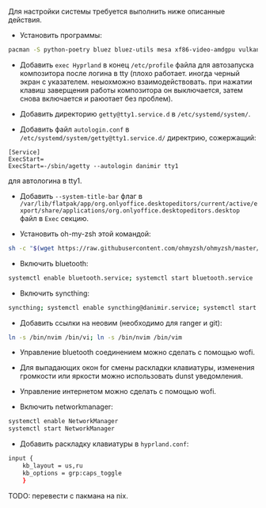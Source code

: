 Для настройки системы требуется выполнить ниже описанные действия.

- Установить программы:
```sh
pacman -S python-poetry bluez bluez-utils mesa xf86-video-amdgpu vulkan-radeon kitty pipewire ranger zsh wget go git wofi fakeroot waybar flatpak htop syncthing gnu-free-fonts noto-fonts otf-font-awesome ttf-jetbrains-mono-nerd ttf-jetbrains-mono dunst xdg-desktop-portal-hyprland hyprlock mpv wl-clipboard neovim imv grim wf-recorder hyprpaper gammastep networkmanager; flatpak install flathub org.telegram.desktop org.mozilla.firefox md.obsidian.Obsidian com.jetbrains.PyCharm-Community com.discordapp.Discord org.qbittorrent.qBittorrent org.onlyoffice.desktopeditors com.github.tchx84.Flatseal
```

- Добавить `exec Hyprland` в конец `/etc/profile` файла для автозапуска композитора после логина в tty (плохо работает. иногда черный экран с указателем. неыохможно взаимодействовать. при нажатии клавиш заверщения работы композитора он выключается, затем снова включается и раюотает без проблем).

- Добавить директорию `getty@tty1.service.d` в `/etc/systemd/system/`.

- Добавить файл `autologin.conf` в `/etc/systemd/system/getty@tty1.service.d/` директрию, сожержащий:
```
[Service]
ExecStart=
ExecStart=-/sbin/agetty --autologin danimir tty1
```
для автологина в tty1.

- Добавить `--system-title-bar` флаг в `/var/lib/flatpak/app/org.onlyoffice.desktopeditors/current/active/export/share/applications/org.onlyoffice.desktopeditors.desktop` файл в `Exec` секцию.

- Установить oh-my-zsh этой командой:
```sh
sh -c "$(wget https://raw.githubusercontent.com/ohmyzsh/ohmyzsh/master/tools/install.sh -O -)"
```

- Включить bluetooth:
```sh
systemctl enable bluetooth.service; systemctl start bluetooth.service
```

- Включить syncthing:
```sh
syncthing; systemctl enable syncthing@danimir.service; systemctl start syncthing@danimir.service
```

- Добавить ссылки на неовим (необходимо для ranger и git):
```sh
ln -s /bin/nvim /bin/vi; ln -s /bin/nvim /bin/vim
```

- Управление bluetooth соединением можно сделать с помощью wofi.

- Для выпадающих окон for смены раскладки клавиатуры, изменения громкости или яркости можно использовать dunst уведомления.

- Управление интернетом можно сделать с помощью wofi.

- Включить networkmanager:
```sh
systemctl enable NetworkManager
systemctl start NetworkManager
```

- Добавить раскладку клавиатуры в `hyprland.conf`:
```sh
input {
    kb_layout = us,ru
    kb_options = grp:caps_toggle
    }
```

TODO:
перевести с пакмана на nix.
